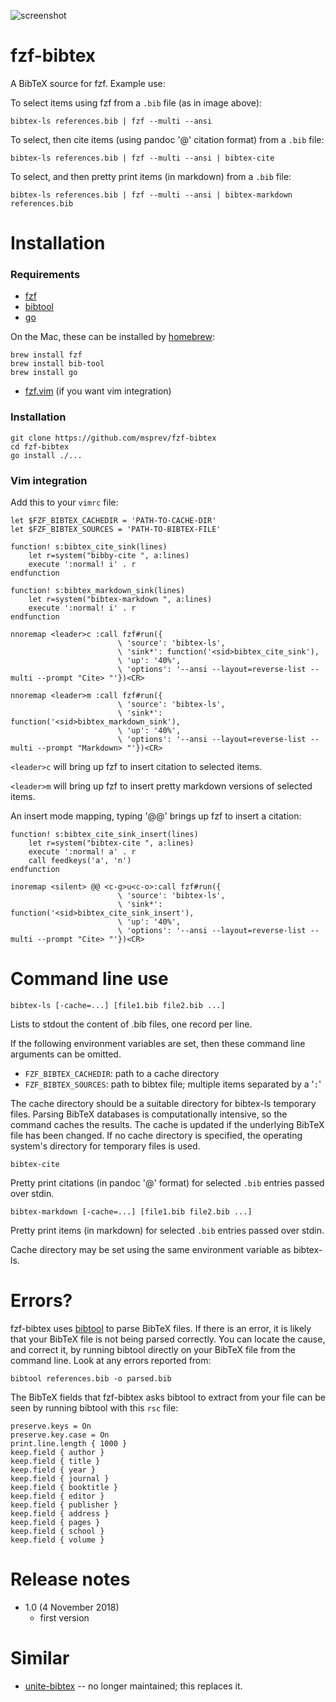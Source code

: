 ![](https://d.pr/i/8uXzLx+ "screenshot")

# fzf-bibtex

A BibTeX source for fzf. Example use:

To select items using fzf from a `.bib` file (as in image above):

``` {.bash}
bibtex-ls references.bib | fzf --multi --ansi
```

To select, then cite items (using pandoc '@' citation format) from a `.bib` file:

``` {.bash}
bibtex-ls references.bib | fzf --multi --ansi | bibtex-cite
```

To select, and then pretty print items (in markdown) from a `.bib` file:

``` {.bash}
bibtex-ls references.bib | fzf --multi --ansi | bibtex-markdown references.bib
```

# Installation

### Requirements

- [fzf](https://github.com/junegunn/fzf)
- [bibtool](https://ctan.org/pkg/bibtool)
- [go](https://golang.org/)

On the Mac, these can be installed by [homebrew](https://brew.sh/):

``` {.bash}
brew install fzf
brew install bib-tool
brew install go
```

- [fzf.vim](https://github.com/junegunn/fzf.vim) (if you want vim integration)

### Installation

``` {.bash}
git clone https://github.com/msprev/fzf-bibtex
cd fzf-bibtex
go install ./...
```

### Vim integration

Add this to your `vimrc` file:

``` {.vim}
let $FZF_BIBTEX_CACHEDIR = 'PATH-TO-CACHE-DIR'
let $FZF_BIBTEX_SOURCES = 'PATH-TO-BIBTEX-FILE'

function! s:bibtex_cite_sink(lines)
    let r=system("bibby-cite ", a:lines)
    execute ':normal! i' . r
endfunction

function! s:bibtex_markdown_sink(lines)
    let r=system("bibtex-markdown ", a:lines)
    execute ':normal! i' . r
endfunction

nnoremap <leader>c :call fzf#run({
                        \ 'source': 'bibtex-ls',
                        \ 'sink*': function('<sid>bibtex_cite_sink'),
                        \ 'up': '40%',
                        \ 'options': '--ansi --layout=reverse-list --multi --prompt "Cite> "'})<CR>

nnoremap <leader>m :call fzf#run({
                        \ 'source': 'bibtex-ls',
                        \ 'sink*': function('<sid>bibtex_markdown_sink'),
                        \ 'up': '40%',
                        \ 'options': '--ansi --layout=reverse-list --multi --prompt "Markdown> "'})<CR>
```

`<leader>c` will bring up fzf to insert citation to selected items.

`<leader>m` will bring up fzf to insert pretty markdown versions of selected items.

An insert mode mapping, typing '@@' brings up fzf to insert a citation:

``` {.vim}
function! s:bibtex_cite_sink_insert(lines)
    let r=system("bibtex-cite ", a:lines)
    execute ':normal! a' . r
    call feedkeys('a', 'n')
endfunction

inoremap <silent> @@ <c-g>u<c-o>:call fzf#run({
                        \ 'source': 'bibtex-ls',
                        \ 'sink*': function('<sid>bibtex_cite_sink_insert'),
                        \ 'up': '40%',
                        \ 'options': '--ansi --layout=reverse-list --multi --prompt "Cite> "'})<CR>
```


# Command line use

``` {.bash}
bibtex-ls [-cache=...] [file1.bib file2.bib ...]
```

Lists to stdout the content of .bib files, one record per line.

If the following environment variables are set, then these command line arguments can be omitted.

- `FZF_BIBTEX_CACHEDIR`: path to a cache directory
- `FZF_BIBTEX_SOURCES`: path to bibtex file; multiple items separated by a '`:`'

The cache directory should be a suitable directory for bibtex-ls temporary files.
Parsing BibTeX databases is computationally intensive, so the command caches the results.
    The cache is updated if the underlying BibTeX file has been changed.
    If no cache directory is specified, the operating system's directory for temporary files is used.

``` {.bash}
bibtex-cite
```

Pretty print citations (in pandoc '@' format) for selected `.bib` entries passed over stdin.

``` {.bash}
bibtex-markdown [-cache=...] [file1.bib file2.bib ...]
```

Pretty print items (in markdown) for selected `.bib` entries passed over stdin.

Cache directory may be set using the same environment variable as bibtex-ls.

# Errors?

fzf-bibtex uses [bibtool](https://ctan.org/pkg/bibtool) to parse BibTeX
files.  If there is an error, it is likely that your BibTeX file is not
being parsed correctly.  You can locate the cause, and correct it, by
running bibtool directly on your BibTeX file from the command line.  Look
at any errors reported from:

``` {.bash}
bibtool references.bib -o parsed.bib
```

The BibTeX fields that fzf-bibtex asks bibtool to extract from your file
can be seen by running bibtool with this `rsc` file:

```
preserve.keys = On
preserve.key.case = On
print.line.length { 1000 }
keep.field { author }
keep.field { title }
keep.field { year }
keep.field { journal }
keep.field { booktitle }
keep.field { editor }
keep.field { publisher }
keep.field { address }
keep.field { pages }
keep.field { school }
keep.field { volume }
```

# Release notes

- 1.0 (4 November 2018)
    - first version

# Similar

- [unite-bibtex](https://github.com/msprev/unite-bibtex) -- no longer maintained; this replaces it.
